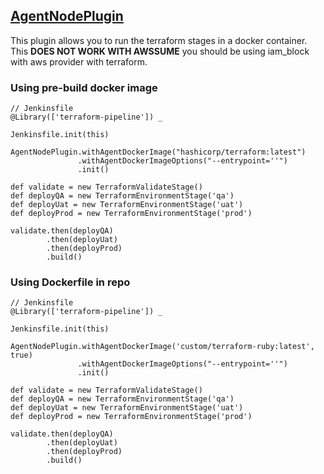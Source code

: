 ## [AgentNodePlugin](../src/AgentNodePlugin.groovy)

This plugin allows you to run the terraform stages in a docker container. This **DOES NOT WORK WITH AWSSUME** you should be using iam_block with aws provider with terraform.

### Using pre-build docker image
```
// Jenkinsfile
@Library(['terraform-pipeline']) _

Jenkinsfile.init(this)

AgentNodePlugin.withAgentDockerImage("hashicorp/terraform:latest")
               .withAgentDockerImageOptions("--entrypoint=''")
               .init()

def validate = new TerraformValidateStage()
def deployQA = new TerraformEnvironmentStage('qa')
def deployUat = new TerraformEnvironmentStage('uat')
def deployProd = new TerraformEnvironmentStage('prod')

validate.then(deployQA)
        .then(deployUat)
        .then(deployProd)
        .build()
```

### Using Dockerfile in repo
```
// Jenkinsfile
@Library(['terraform-pipeline']) _

Jenkinsfile.init(this)

AgentNodePlugin.withAgentDockerImage('custom/terraform-ruby:latest', true)
               .withAgentDockerImageOptions("--entrypoint=''")
               .init()

def validate = new TerraformValidateStage()
def deployQA = new TerraformEnvironmentStage('qa')
def deployUat = new TerraformEnvironmentStage('uat')
def deployProd = new TerraformEnvironmentStage('prod')

validate.then(deployQA)
        .then(deployUat)
        .then(deployProd)
        .build()
```
